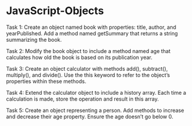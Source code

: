 # JavaScript-Objects

Task 1: Create an object named book with properties: title, author, and yearPublished. Add a method named getSummary that returns a string summarizing the book. 

Task 2: Modify the book object to include a method named age that calculates how old the book is based on its publication year. 

Task 3: Create an object calculator with methods add(), subtract(), multiply(), and divide(). Use the this keyword to refer to the object’s properties within these methods. 

Task 4: Extend the calculator object to include a history array. Each time a calculation is made, store the operation and result in this array. 

Task 5: Create an object representing a person. Add methods to increase and decrease their age property. Ensure the age doesn’t go below 0. 
